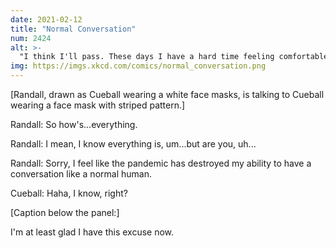 ```yaml
---
date: 2021-02-12
title: "Normal Conversation"
num: 2424
alt: >-
  "I think I'll pass. These days I have a hard time feeling comfortable in crowded bars with loud music and lots of shouting." --me, after the pandemic, but now for a second reason
img: https://imgs.xkcd.com/comics/normal_conversation.png
---
```

[Randall, drawn as Cueball wearing a white face masks, is talking to Cueball wearing a face mask with striped pattern.]

Randall: So how's...everything.

Randall: I mean, I know everything is, um...but are you, uh...

Randall: Sorry, I feel like the pandemic has destroyed my ability to have a conversation like a normal human.

Cueball: Haha, I know, right?

[Caption below the panel:]

I'm at least glad I have this excuse now.